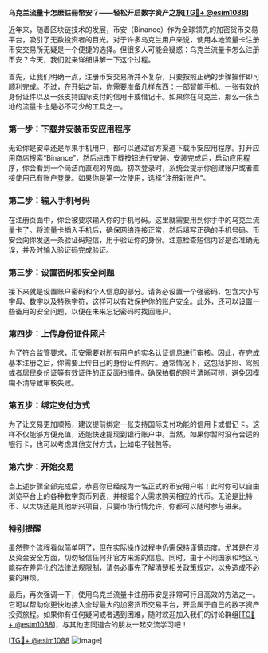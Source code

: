 **乌克兰流量卡怎麽註冊幣安？——轻松开启数字资产之旅[[TG💪+ @esim1088](https://t.me/s/esim1088)]**

近年来，随着区块链技术的发展，币安（Binance）作为全球领先的加密货币交易平台，吸引了无数投资者的目光。对于许多乌克兰用户来说，使用本地流量卡注册币安交易所无疑是一个便捷的选择。但很多人可能会疑惑：乌克兰流量卡怎么注册币安？今天，我们就来详细讲解一下这个过程。

首先，让我们明确一点，注册币安交易所并不复杂，只要按照正确的步骤操作即可顺利完成。不过，在开始之前，你需要准备几样东西：一部智能手机、一张有效的身份证件以及一张支持国际支付的信用卡或借记卡。如果你在乌克兰，那么一张当地的流量卡也是必不可少的工具之一。

### **第一步：下载并安装币安应用程序**
无论你是安卓还是苹果手机用户，都可以通过官方渠道下载币安应用程序。打开应用商店搜索“Binance”，然后点击下载按钮进行安装。安装完成后，启动应用程序，你会看到一个简洁而直观的界面。初次登录时，系统会提示你创建账户或者直接使用已有账户登录。如果你是第一次使用，选择“注册新账户”。

### **第二步：输入手机号码**
在注册页面中，你会被要求输入你的手机号码。这里就需要用到你手中的乌克兰流量卡了。将流量卡插入手机后，确保网络连接正常，然后填写正确的手机号码。币安会向你发送一条验证码短信，用于验证你的身份。注意检查短信内容是否准确无误，并及时输入验证码完成验证。

### **第三步：设置密码和安全问题**
接下来就是设置账户密码和个人信息的部分。请务必设置一个强密码，包含大小写字母、数字以及特殊字符，这样可以有效保护你的账户安全。此外，还可以设置一些备用的安全问题，以便在未来忘记密码时找回账户。

### **第四步：上传身份证件照片**
为了符合监管要求，币安需要对所有用户的实名认证信息进行审核。因此，在完成基本注册之后，你需要上传自己的身份证件照片。通常情况下，这包括护照、驾照或者居民身份证等有效证件的正反面扫描件。确保拍摄的照片清晰可辨，避免因模糊不清导致审核失败。

### **第五步：绑定支付方式**
为了让交易更加顺畅，建议提前绑定一张支持国际支付功能的信用卡或借记卡。这样不仅能够方便充值，还能快速提现到银行账户中。当然，如果你暂时没有合适的银行卡，也可以考虑其他支付方式，比如电子钱包等。

### **第六步：开始交易**
当上述步骤全部完成后，恭喜你已经成为一名正式的币安用户啦！此时你可以自由浏览平台上的各种数字货币列表，并根据个人需求购买相应的代币。无论是比特币、以太坊还是其他新兴项目，只要市场行情允许，你都可以随时参与进来。

### **特别提醒**
虽然整个流程看似简单明了，但在实际操作过程中仍需保持谨慎态度。尤其是在涉及资金安全方面，切勿轻信任何非官方来源的信息。同时，由于不同国家和地区可能存在差异化的法律法规限制，请务必事先了解清楚相关政策规定，以免造成不必要的麻烦。

最后，再次强调一下，使用乌克兰流量卡注册币安是非常可行且高效的方法之一。它可以帮助你更快地接入全球最大的加密货币交易平台，开启属于自己的数字资产投资旅程。如果你有任何疑问或者遇到困难，随时欢迎加入我们的讨论群组[[TG💪+ @esim1088](https://t.me/s/esim1088)]，与其他志同道合的朋友一起交流学习吧！

[[TG💪+ @esim1088](https://t.me/s/esim1088) ![Image](https://i.postimg.cc/4NQfJmqS/Snipaste-2025-05-13-00-14-12.png)]